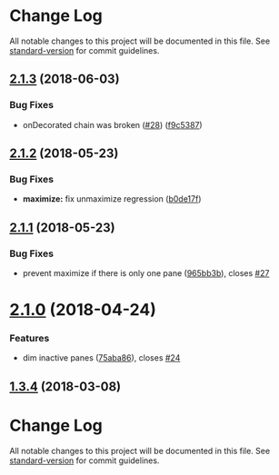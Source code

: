 # Change Log

All notable changes to this project will be documented in this file. See [standard-version](https://github.com/conventional-changelog/standard-version) for commit guidelines.

<a name="2.1.3"></a>
## [2.1.3](https://github.com/chabou/hyper-pane/compare/v2.1.2...v2.1.3) (2018-06-03)


### Bug Fixes

* onDecorated chain was broken ([#28](https://github.com/chabou/hyper-pane/issues/28)) ([f9c5387](https://github.com/chabou/hyper-pane/commit/f9c5387))



<a name="2.1.2"></a>
## [2.1.2](https://github.com/chabou/hyper-pane/compare/v2.1.1...v2.1.2) (2018-05-23)


### Bug Fixes

* **maximize:** fix unmaximize regression ([b0de17f](https://github.com/chabou/hyper-pane/commit/b0de17f))



<a name="2.1.1"></a>
## [2.1.1](https://github.com/chabou/hyper-pane/compare/v2.1.0...v2.1.1) (2018-05-23)


### Bug Fixes

* prevent maximize if there is only one pane ([965bb3b](https://github.com/chabou/hyper-pane/commit/965bb3b)), closes [#27](https://github.com/chabou/hyper-pane/issues/27)



<a name="2.1.0"></a>
# [2.1.0](https://github.com/chabou/hyper-pane/compare/v2.0.0...v2.1.0) (2018-04-24)


### Features

* dim inactive panes ([75aba86](https://github.com/chabou/hyper-pane/commit/75aba86)), closes [#24](https://github.com/chabou/hyper-pane/issues/24)



<a name="1.3.4"></a>
## [1.3.4](https://github.com/chabou/hyper-pane/compare/v1.3.3...v1.3.4) (2018-03-08)



# Change Log

All notable changes to this project will be documented in this file. See [standard-version](https://github.com/conventional-changelog/standard-version) for commit guidelines.
